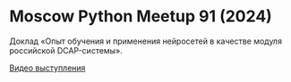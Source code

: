 # Moscow Python Meetup 91 (2024)
Доклад «Опыт обучения и применения нейросетей в качестве модуля российской DCAP-системы». 

[Видео выступления](https://www.youtube.com/watch?v=VMDWjJoT8yE)
